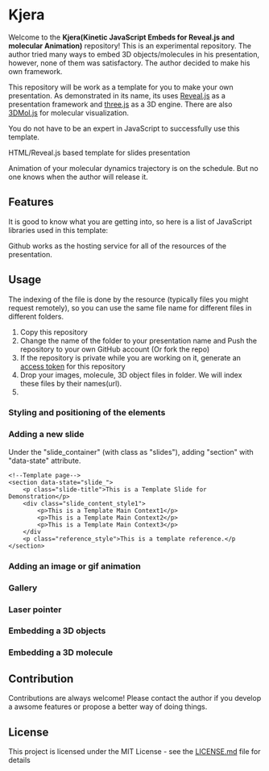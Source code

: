 # Kjera

Welcome to the **Kjera(Kinetic JavaScript Embeds for Reveal.js and molecular Animation)** repository!
This is an experimental repository. The author tried many ways to embed 3D objects/molecules in his 
presentation, however, none of them was satisfactory. The author decided to make his own framework. 

This repository will be work as a template for you to make your own presentation. As demonstrated in 
its name, its uses [Reveal.js]() as a presentation framework and [three.js]() as a 3D engine. There 
are also [3DMol.js]() for molecular visualization. 

You do not have to be an expert in JavaScript to successfully use this template.

HTML/Reveal.js based template for slides presentation

Animation of your molecular dynamics trajectory is on the schedule. But no one knows when the author
will release it.

## Features
It is good to know what you are getting into, so here is a list of JavaScript libraries used in this template:

Github works as the hosting service for all of the resources of the presentation.



## Usage
The indexing of the file is done by the resource (typically files you might request remotely), so you can use the 
same file name for different files in different folders.


1. Copy this repository
2. Change the name of the folder to your presentation name and Push the repository to your own GitHub account (Or fork the repo)
3. If the repository is private while you are working on it, generate an [access token](https://docs.github.com/en/authentication/keeping-your-account-and-data-secure/managing-your-personal-access-tokens) for this repository
4. Drop your images, molecule, 3D object files in folder. We will index these files by their names(url).
5. 

### Styling and positioning of the elements

### Adding a new slide
Under the "slide_container" (with class as "slides"), adding "section" with "data-state" attribute. 
```
<!--Template page-->
<section data-state="slide_">
    <p class="slide-title">This is a Template Slide for Demonstration</p>
    <div class="slide_content_style1">
        <p>This is a Template Main Context1</p>
        <p>This is a Template Main Context2</p>
        <p>This is a Template Main Context3</p>
    </div
    <p class="reference_style">This is a template reference.</p
</section>
```

### Adding an image or gif animation 

### Gallery 

### Laser pointer

### Embedding a 3D objects

### Embedding a 3D molecule


## Contribution
Contributions are always welcome! Please contact the author if you develop a awsome features or propose a better way 
of doing things.


## License
This project is licensed under the MIT License - see the [LICENSE.md](LICENSE.md) file for details

